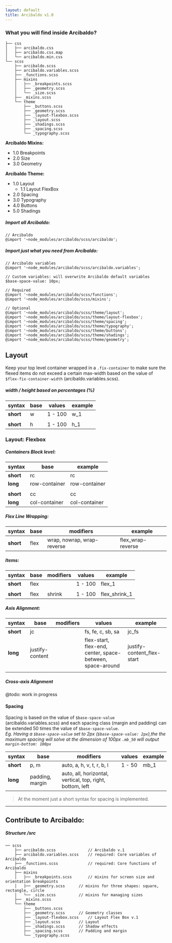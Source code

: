 ```yaml
---
layout: default
title: Arcibaldo v1.0
---
```


### What you will find inside Arcibaldo?

```
├── css
│   ├── arcibaldo.css
│   ├── arcibaldo.css.map
│   └── arcibaldo.min.css
└── scss
    ├── arcibaldo.scss
    ├── arcibaldo.variables.scss
    ├── _functions.scss
    ├── mixins
    │   ├── _breakpoints.scss
    │   ├── _geometry.scss
    │   └── _size.scss
    ├── _mixins.scss
    └── theme
        ├── _buttons.scss
        ├── _geometry.scss
        ├── _layout-flexbox.scss
        ├── _layout.scss
        ├── _shadings.scss
        ├── _spacing.scss
        └── _typography.scss
```



**Arcibaldo Mixins:**
- 1.0 Breakpoints
- 2.0 Size
- 3.0 Geometry

**Arcibaldo Theme:**
- 1.0 Layout
  - 1.1 Layout FlexBox
- 2.0  Spacing
- 3.0 Typography
- 4.0 Buttons
- 5.0 Shadings
 
 
 
##### Import all Arcibaldo:

```
// Arcibaldo
@import '~node_modules/arcibaldo/scss/arcibaldo';
```


##### Import just what you need from Arcibaldo:

```
// Arcibaldo variables
@import '~node_modules/arcibaldo/scss/arcibaldo.variables';

// Custom variables: will overwrite Arcibaldo default variables
$base-space-value: 10px;

// Required
@import '~node_modules/arcibaldo/scss/functions';
@import '~node_modules/arcibaldo/scss/mixins';

// Optional
@import '~node_modules/arcibaldo/scss/theme/layout';
@import '~node_modules/arcibaldo/scss/theme/layout-flexbox';
@import '~node_modules/arcibaldo/scss/theme/spacing';
@import '~node_modules/arcibaldo/scss/theme/typography';
@import '~node_modules/arcibaldo/scss/theme/buttons';
@import '~node_modules/arcibaldo/scss/theme/shadings';
@import '~node_modules/arcibaldo/scss/theme/geometry';
```




## Layout

Keep your top level container wrapped in a `.fix-container` to make sure the flexed items do not exceed a certain max-width based on the value of `$flex-fix-container-width` (arcibaldo.variables.scss).


##### width / height based on percentages (%)

**syntax** | **base** | **values** | **example**
------------ | ------------- | ------------- | -------------
**short** | w | 1 - 100 | w_1
 | | | | 
**short** | h | 1 - 100 | h_1



### Layout: Flexbox


##### Containers Block level: 

**syntax** | **base** | **example**
------------ | ------------- | -------------
**short** | rc | rc
**long** | row-container | row-container
 | | 
**short** | cc | cc
**long** | col-container | col-container

##### Flex Line Wrapping:
 
**syntax** | **base** | **modifiers** | **example**
------------ | ------------- | ------------- | -------------
**short** | flex | wrap, nowrap, wrap-reverse | flex_wrap-reverse

##### Items:
 
**syntax** | **base** | **modifiers** | **values** | **example**
------------ | ------------- | ------------- | ------------- | -------------
**short** | flex | | 1 - 100 | flex_1
 | | | | 
**short** | flex | shrink | 1 - 100 | flex_shrink_1


##### Axis Alignment:

**syntax** | **base** | **modifiers** | **values** | **example**
------------ | ------------- | ------------- | ------------- | -------------
**short** | jc |  | fs, fe, c, sb, sa | jc_fs
**long** | justify-content | | flex-start, flex-end, center, space-between, space-around | justify-content_flex-start
 | | | | 


##### Cross-axis Alignment

@todo: work in progress


#### Spacing 

Spacing is based on the value of `$base-space-value` (arcibaldo.variables.scss) and each spacing class (margin and padding) can be extended 
50 times the value of `$base-space-value`. <br>
*Eg. Having a `$base-space-value` set to 2px (`$base-space-value: 2px`),the the maximum spacing will solve at the dimension of 100px
`.mb_50` will output `margin-bottom: 100px`*

 
**syntax** | **base** | **modifiers** | **values** | **example**
------------ |------------ | ------------- | ------------- | -------------
**short** | p, m | auto, a, h, v, t, r, b, l | 1 - 50 | mb_1
**long** | padding, margin | auto, all, horizontal, vertical, top, right, bottom, left | |  

> At the moment just a short syntax for spacing is implemented.



<hr>

## Contribute to Arcibaldo:

##### Structure /src

```
── scss
    ├── arcibaldo.scss		        // Arcibaldo v.1
    ├── arcibaldo.variables.scss	// required: Core variables of Arcibaldo
    ├── _functions.scss		        // required: Core functions of Arcibaldo
    ├── mixins
    │   ├── _breakpoints.scss		// mixins for screen size and orientation breakpoints
    │   ├── _geometry.scss		// mixins for three shapes: square, rectangle, circle
    │   └── _size.scss			// mixins for managing sizes
    ├── _mixins.scss
    └── theme
        ├── _buttons.scss
        ├── _geometry.scss		// Geometry classes
        ├── _layout-flexbox.scss	// Layout Flex Box v.1
        ├── _layout.scss		// Layout
        ├── _shadings.scss		// Shadow effects
        ├── _spacing.scss		// Padding and margin
        └── _typography.scss
```


